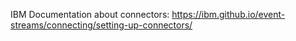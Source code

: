 IBM Documentation about connectors: https://ibm.github.io/event-streams/connecting/setting-up-connectors/